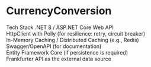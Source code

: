 # CurrencyConversion
Tech Stack
.NET 8 / ASP.NET Core Web API  
HttpClient with Polly (for resilience: retry, circuit breaker)  
In-Memory Caching / Distributed Caching (e.g., Redis)  
Swagger/OpenAPI (for documentation)  
Entity Framework Core (if persistence is required)  
Frankfurter API as the external data source  
